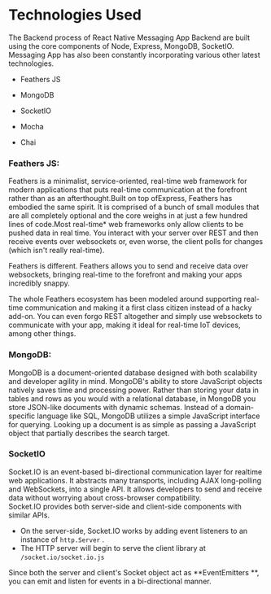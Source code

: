 # Technologies Used

The Backend process of React Native Messaging App Backend are built using the core components of Node, Express, MongoDB, SocketIO. Messaging App has also been constantly incorporating various other latest technologies.

* Feathers JS

* MongoDB

* SocketIO

* Mocha

* Chai

### Feathers JS:

Feathers is a minimalist, service-oriented, real-time web framework for modern applications that puts real-time communication at the forefront rather than as an afterthought.Built on top ofExpress, Feathers has embodied the same spirit. It is comprised of a bunch of small modules that are all completely optional and the core weighs in at just a few hundred lines of code.Most real-time\* web frameworks only allow clients to be pushed data in real time. You interact with your server over REST and then receive events over websockets or, even worse, the client polls for changes \(which isn't really real-time\).

Feathers is different. Feathers allows you to send and receive data over websockets, bringing real-time to the forefront and making your apps incredibly snappy.

The whole Feathers ecosystem has been modeled around supporting real-time communication and making it a first class citizen instead of a hacky add-on. You can even forgo REST altogether and simply use websockets to communicate with your app, making it ideal for real-time IoT devices, among other things.

### MongoDB:

MongoDB is a document-oriented database designed with both scalability and developer agility in mind. MongoDB's ability to store JavaScript objects natively saves time and processing power. Rather than storing your data in tables and rows as you would with a relational database, in MongoDB you store JSON-like documents with dynamic schemas. Instead of a domain-specific language like SQL, MongoDB utilizes a simple JavaScript interface for querying. Looking up a document is as simple as passing a JavaScript object that partially describes the search target.

###  SocketIO

Socket.IO is an event-based bi-directional communication layer for realtime web applications. It abstracts many transports, including AJAX long-polling and WebSockets, into a single API. It allows developers to send and receive data without worrying about cross-browser compatibility.  
Socket.IO provides both server-side and client-side components with similar APIs.

* On the server-side, Socket.IO works by adding event listeners to an instance of
  `http.Server`
  .
* The HTTP server will begin to serve the client library at
  `/socket.io/socket.io.js`

Since both the server and client's Socket object act as  **EventEmitters **, you can emit and listen for events in a bi-directional manner.


